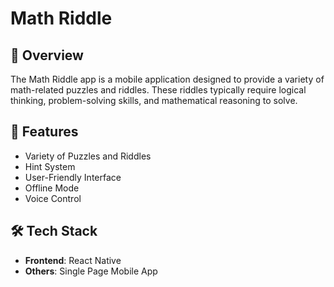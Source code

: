 # Math Riddle
## 📱 Overview
The Math Riddle app is a mobile application designed to provide a variety of math-related puzzles and riddles. These riddles typically require logical thinking, problem-solving skills, and mathematical reasoning to solve. 
## 🚀 Features
-  Variety of Puzzles and Riddles
-  Hint System
-  User-Friendly Interface
-  Offline Mode
-  Voice Control

## 🛠️ Tech Stack
- **Frontend**: React Native
- **Others**: Single Page Mobile App
